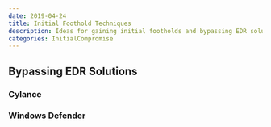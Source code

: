 ```yaml
---
date: 2019-04-24
title: Initial Foothold Techniques
description: Ideas for gaining initial footholds and bypassing EDR solutions
categories: InitialCompromise
---
```


## Bypassing EDR Solutions

### Cylance

### Windows Defender
